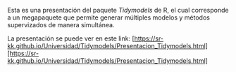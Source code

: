 Esta es una presentación del paquete *Tidymodels* de R, el cual corresponde a un megapaquete que permite generar múltiples modelos y métodos supervizados de manera simultánea.

La presentación se puede ver en este link: [https://sr-kk.github.io/Universidad/Tidymodels/Presentacion_Tidymodels.html][https://sr-kk.github.io/Universidad/Tidymodels/Presentacion_Tidymodels.html] 
